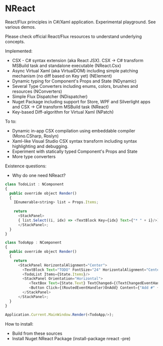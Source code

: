 # NReact
React/Flux principles in C#/Xaml application. Experimental playground. 
See various demos.

Please check official React/Flux resources to understand underlying concepts.

Implemented:
* CSX - C# syntax extension (aka React JSX). CSX -> C# transform MSBuild task and standalone executable (NReact.Csx)
* Async Virtual Xaml (aka VirtualDOM) including simple patching mechanism (no diff based on Key yet) (NElement)
* Dynamic typing for Component's Props and State (NDynamic)
* Several Type Converters including enums, colors, brushes and resources (NConverters)
* Simple Flux Dispatcher (NDispatcher)
* Nuget Package including support for Store, WPF and Silverlight apps and CSX -> C# transform MSBuild task (NReact)
* Key-based Diff-algorithm for Virtual Xaml (NPatch)

To to:
* Dynamic in-app CSX compilation using embeddable compiler (Mono.CSharp, Roslyn) 
* Xaml-like Visual Studio CSX syntax transform including syntax highlighting and debugging.
* Experiment with statically typed Component's Props and State 
* More type converters

Existence questions:
* Why do one need NReact?

```javascript
class TodoList : NComponent
{
  public override object Render()
  {
    IEnumerable<string> list = Props.Items;
    
    return 
      <StackPanel>
      { list.Select((i, idx) => <TextBlock Key={idx} Text={"* " + i}/>) }
      </StackPanel>;
  }
}

class TodoApp : NComponent
{
  public override object Render()
  {
    return 
      <StackPanel HorizontalAlignment="Center">
        <TextBlock Text="TODO" FontSize="24" HorizontalAlignment="Center"/>
        <TodoList Items={State.Items}/>
        <StackPanel Orientation="Horizontal">
           <TextBox Text={State.Text} TextChanged={(TextChangedEventHandler)OnChange} Width="200"/>
           <Button Click={(RoutedEventHandler)OnAdd} Content={"Add #" + (State.Items.Length + 1)}/>
        </StackPanel>
      </StackPanel>;
  }
}
  
Application.Current.MainWindow.Render(<TodoApp/>);
```

How to install:
* Build from these sources
* Install Nuget NReact Package (install-package nreact -pre)
